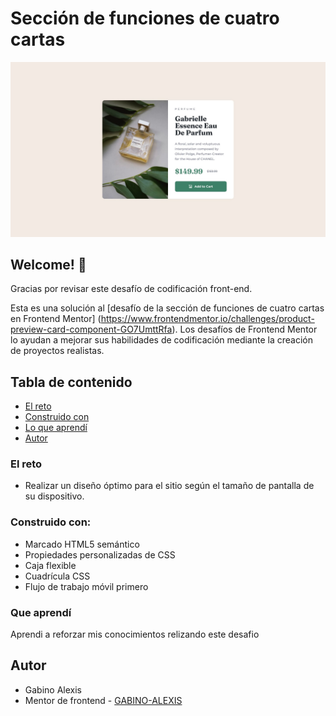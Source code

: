 # Sección de funciones de cuatro cartas

![Design preview for the Four card feature section coding challenge](./design/desktop-design.jpg)

## Welcome! 👋

Gracias por revisar este desafío de codificación front-end.

Esta es una solución al [desafío de la sección de funciones de cuatro cartas en Frontend Mentor] (https://www.frontendmentor.io/challenges/product-preview-card-component-GO7UmttRfa). Los desafíos de Frontend Mentor lo ayudan a mejorar sus habilidades de codificación mediante la creación de proyectos realistas.

## Tabla de contenido

  - [El reto](#el-reto)
  - [Construido con](#construido-con)
  - [Lo que aprendí](#lo-que-aprendí)
- [Autor](#autor)

### El reto

- Realizar un diseño óptimo para el sitio según el tamaño de pantalla de su dispositivo.

### Construido con:

- Marcado HTML5 semántico
- Propiedades personalizadas de CSS
- Caja flexible
- Cuadrícula CSS
- Flujo de trabajo móvil primero

### Que aprendí

Aprendi a reforzar mis conocimientos relizando este desafio 

## Autor

- Gabino Alexis
- Mentor de frontend - [GABINO-ALEXIS](https://www.frontendmentor.io/profile/GABINO-ALEXIS)

